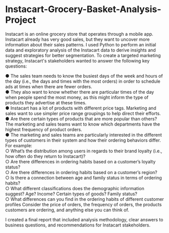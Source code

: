 # Instacart-Grocery-Basket-Analysis-Project
Instacart is an online grocery store that operates through a mobile app. Instacart already has very good sales, but they want to uncover more information about their sales patterns. I used Python to perform an initial data and exploratory analysis of the Instacart data to derive insights and suggest strategies for better segmentation. To create a targeted marketing strategy, Instacart's stakeholders wanted to answer the following key questions:  
  
●  The sales team needs to know the busiest days of the week and hours of the day (i.e., the days and times with the most orders) in order to schedule ads at times when there are fewer orders.  
●  They also want to know whether there are particular times of the day when people spend the most money, as this might inform the type of products they advertise at these times.  
●  Instacart has a lot of products with different price tags. Marketing and sales want to use simpler price range groupings to help direct their efforts.  
●  Are there certain types of products that are more popular than others? The marketing and sales teams want to know which departments have the highest frequency of product orders.  
●  The marketing and sales teams are particularly interested in the different types of customers in their system and how their ordering behaviors differ. For example:  
    ○ What’s the distribution among users in regards to their brand loyalty (i.e., how often do they return to Instacart)?  
    ○ Are there differences in ordering habits based on a customer’s loyalty status?  
    ○ Are there differences in ordering habits based on a customer’s region?  
    ○ Is there a connection between age and family status in terms of ordering  
      habits?  
    ○ What different classifications does the demographic information suggest? Age? Income? Certain types of goods? Family status?  
    ○ What differences can you find in the ordering habits of different customer profiles Consider the price of orders, the frequency of orders, the products customers are               ordering, and anything else you can think of.  
  
I created a final report that included analysis methodology, clear answers to business questions, and recommendations for Instacart stakeholders.  
